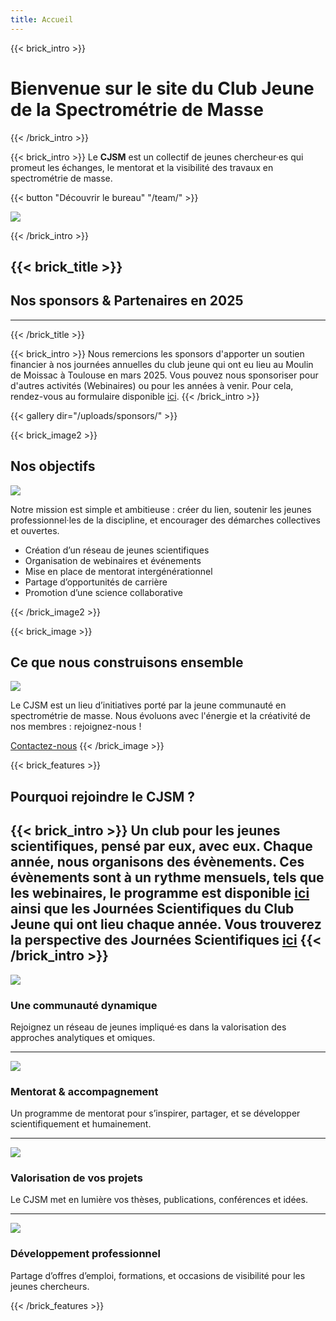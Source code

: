 ```yaml
---
title: Accueil
---
```

{{< brick_intro >}}

# Bienvenue sur le site du Club Jeune de la Spectrométrie de Masse
{{< /brick_intro >}}

{{< brick_intro >}}
Le **CJSM** est un collectif de jeunes chercheur·es qui promeut les échanges, le mentorat et la visibilité des travaux en spectrométrie de masse.

{{< button "Découvrir le bureau" "/team/" >}}

![](/uploads/illustrations/Logo_CJSM_HD_black.svg)


{{< /brick_intro >}}

{{< brick_title >}}
---
## Nos sponsors & Partenaires en 2025
---
{{< /brick_title >}}

{{< brick_intro >}}
Nous remercions les sponsors d'apporter un soutien financier à nos journées annuelles du club jeune qui ont eu lieu au Moulin de Moissac à Toulouse en mars 2025.
Vous pouvez nous sponsoriser pour d'autres activités (Webinaires) ou pour les années à venir. Pour cela, rendez-vous au formulaire disponible [ici](/sponsoring/). 
{{< /brick_intro >}}

{{< gallery dir="/uploads/sponsors/" >}}

{{< brick_image2 >}}

## Nos objectifs

![](/uploads/illustrations/goal.svg)

Notre mission est simple et ambitieuse : créer du lien, soutenir les jeunes professionnel·les de la discipline, et encourager des démarches collectives et ouvertes.

- Création d’un réseau de jeunes scientifiques
- Organisation de webinaires et événements
- Mise en place de mentorat intergénérationnel
- Partage d’opportunités de carrière
- Promotion d’une science collaborative

{{< /brick_image2 >}}

{{< brick_image >}}

## Ce que nous construisons ensemble

![](/uploads/illustrations/team.svg)


Le CJSM est un lieu d’initiatives porté par la jeune communauté en spectrométrie de masse. Nous évoluons avec l'énergie et la créativité de nos membres : rejoignez-nous !

[Contactez-nous](/contact/)
{{< /brick_image >}}


{{< brick_features >}}

## Pourquoi rejoindre le CJSM ?
{{< brick_intro >}}
Un club pour les jeunes scientifiques, pensé par eux, avec eux. Chaque année, nous organisons des évènements. Ces évènements sont à un rythme mensuels, tels que les webinaires, le programme est disponible [ici](/blog/nos-webinaire-le-retour-en-2025-et-2026/) ainsi que les Journées Scientifiques du Club Jeune qui ont lieu chaque année. Vous trouverez la perspective des Journées Scientifiques [ici](/chiffres/) 
{{< /brick_intro >}}
---

![](/uploads/icons/teamwork.svg)
### Une communauté dynamique

Rejoignez un réseau de jeunes impliqué·es dans la valorisation des approches analytiques et omiques.

---

![](/uploads/icons/step-up.svg)
### Mentorat & accompagnement

Un programme de mentorat pour s’inspirer, partager, et se développer scientifiquement et humainement.

---

![](/uploads/icons/idea.svg)
### Valorisation de vos projets

Le CJSM met en lumière vos thèses, publications, conférences et idées.

---

![](/uploads/icons/development.svg)
### Développement professionnel

Partage d’offres d’emploi, formations, et occasions de visibilité pour les jeunes chercheurs.

{{< /brick_features >}}

